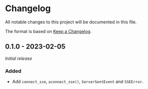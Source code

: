 # Changelog

All notable changes to this project will be documented in this file.

The format is based on [Keep a Changelog](https://keepachangelog.com/en/1.0.0/).

## 0.1.0 - 2023-02-05

_Initial release_

### Added

* Add `connect_sse`, `aconnect_sse()`, `ServerSentEvent` and `SSEError`.
